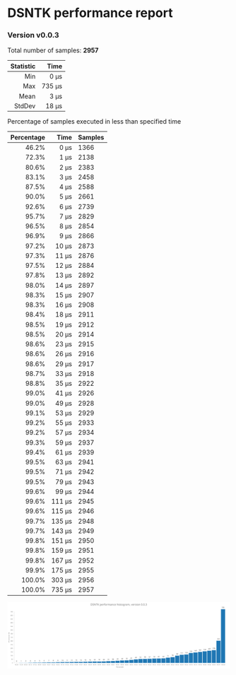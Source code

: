 # DSNTK performance report

### Version v0.0.3

Total number of samples: **2957**

| Statistic |   Time |
|----------:|-------:|
|       Min |   0 µs |
|       Max | 735 µs |
|      Mean |   3 µs |
|    StdDev |  18 µs |

Percentage of samples executed in less than specified time

| Percentage |   Time | Samples |
|-----------:|-------:|:--------|
|      46.2% |   0 µs | 1366    |
|      72.3% |   1 µs | 2138    |
|      80.6% |   2 µs | 2383    |
|      83.1% |   3 µs | 2458    |
|      87.5% |   4 µs | 2588    |
|      90.0% |   5 µs | 2661    |
|      92.6% |   6 µs | 2739    |
|      95.7% |   7 µs | 2829    |
|      96.5% |   8 µs | 2854    |
|      96.9% |   9 µs | 2866    |
|      97.2% |  10 µs | 2873    |
|      97.3% |  11 µs | 2876    |
|      97.5% |  12 µs | 2884    |
|      97.8% |  13 µs | 2892    |
|      98.0% |  14 µs | 2897    |
|      98.3% |  15 µs | 2907    |
|      98.3% |  16 µs | 2908    |
|      98.4% |  18 µs | 2911    |
|      98.5% |  19 µs | 2912    |
|      98.5% |  20 µs | 2914    |
|      98.6% |  23 µs | 2915    |
|      98.6% |  26 µs | 2916    |
|      98.6% |  29 µs | 2917    |
|      98.7% |  33 µs | 2918    |
|      98.8% |  35 µs | 2922    |
|      99.0% |  41 µs | 2926    |
|      99.0% |  49 µs | 2928    |
|      99.1% |  53 µs | 2929    |
|      99.2% |  55 µs | 2933    |
|      99.2% |  57 µs | 2934    |
|      99.3% |  59 µs | 2937    |
|      99.4% |  61 µs | 2939    |
|      99.5% |  63 µs | 2941    |
|      99.5% |  71 µs | 2942    |
|      99.5% |  79 µs | 2943    |
|      99.6% |  99 µs | 2944    |
|      99.6% | 111 µs | 2945    |
|      99.6% | 115 µs | 2946    |
|      99.7% | 135 µs | 2948    |
|      99.7% | 143 µs | 2949    |
|      99.8% | 151 µs | 2950    |
|      99.8% | 159 µs | 2951    |
|      99.8% | 167 µs | 2952    |
|      99.9% | 175 µs | 2955    |
|     100.0% | 303 µs | 2956    |
|     100.0% | 735 µs | 2957    |


![benchmarks.png](benchmarks.png)

